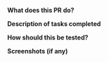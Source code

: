 **What does this PR do?**


**Description of tasks completed**


**How should this be tested?**


**Screenshots (if any)**

